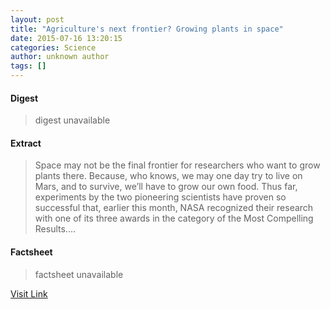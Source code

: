 ```yaml
---
layout: post
title: "Agriculture's next frontier? Growing plants in space"
date: 2015-07-16 13:20:15
categories: Science
author: unknown author
tags: []
---
```



#### Digest
>digest unavailable

#### Extract
>Space may not be the final frontier for researchers who want to grow plants there. Because, who knows, we may one day try to live on Mars, and to survive, we’ll have to grow our own food. Thus far, experiments by the two pioneering scientists have proven so successful that, earlier this month, NASA recognized their research with one of its three awards in the category of the Most Compelling Results....

#### Factsheet
>factsheet unavailable

[Visit Link](http://www.sciencedaily.com/releases/2015/07/150716092015.htm)


